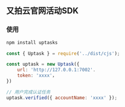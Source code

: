 ## 又拍云官网活动SDK


### 使用
```bash
npm install uptasks
```

```javascript
const { Uptask } = require('../dist/cjs');

const uptask = new Uptask({
    url: 'http://127.0.0.1:7002'.
    token: 'xxxx'，
})

// 用户完成认证任务
uptask.verified({ accountName: 'xxxx' });

```